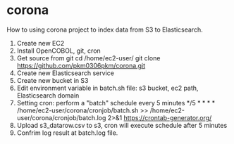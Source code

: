 # corona
How to using corona project to index data from S3 to Elasticsearch.

1. Create new EC2
2. Install OpenCOBOL, git, cron
3. Get source from git
cd /home/ec2-user/
git clone https://github.com/pkm0306pkm/corona.git
4. Create new Elasticsearch service
5. Create new bucket in S3
6. Edit environment variable in batch.sh file: 
s3 bucket, ec2 path, Elasticsearch domain
7. Setting cron: perform a "batch" schedule every 5 minutes
*/5 * * * * /home/ec2-user/corona/cronjob/batch.sh >> 
/home/ec2-user/corona/cronjob/batch.log 2>&1
https://crontab-generator.org/
8. Upload s3_datarow.csv to s3, cron will execute schedule after 5 minutes
9. Confrim log result at batch.log file.
